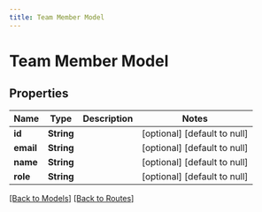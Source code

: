 ```yaml
---
title: Team Member Model
---
```


# Team Member Model
## Properties

| Name | Type | Description | Notes |
|------------ | ------------- | ------------- | -------------|
| **id** | **String** |  | [optional] [default to null] |
| **email** | **String** |  | [optional] [default to null] |
| **name** | **String** |  | [optional] [default to null] |
| **role** | **String** |  | [optional] [default to null] |

[[Back to Models]](../overview#models) [[Back to Routes]](../overview#routes)

